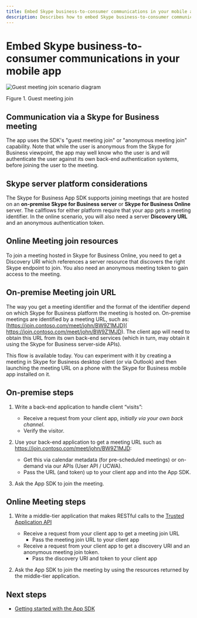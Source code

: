 ```yaml
---
title: Embed Skype business-to-consumer communications in your mobile app
description: Describes how to embed Skype business-to-consumer communications in the mobile app and provides on-premise and Online Meeting steps.
---
```

# Embed Skype business-to-consumer communications in your mobile app

![Guest meeting join scenario diagram](images/Fig2_anonymous_meeting_join.png "Figure 1. Guest meeting join")

Figure 1. Guest  meeting join


## Communication via a Skype for Business meeting

The app uses the SDK's "guest meeting join" or "anonymous meeting join" capability. Note that while the user is anonymous from the Skype for Business viewpoint, the app may well know who the user is and will authenticate the user against its own back-end authentication systems, before joining the user to the meeting. 

## Skype server platform considerations

The Skype for Business App SDK supports joining meetings that are hosted on an **on-premise Skype for Business server** or **Skype for Business Online** server. The callflows for either
platform require that your app gets a meeting identifier. In the online scenario, you will also need a server **Discovery URL** and an anonymous authentication token. 

## Online Meeting join resources

To join a meeting hosted in Skype for Business Online, you need to get a Discovery URI which references a server resource that discovers the right Skype endpoint to join. You also need 
an anonymous meeting token to gain access to the meeting.

## On-premise Meeting join URL

The way you get a meeting identifier and the format of the identifier depend on which Skype for Business platform the meeting is hosted on.
On-premise meetings are identified by a meeting URL, such as: [https://join.contoso.com/meet/john/BW9Z1MJD]( https://join.contoso.com/meet/john/BW9Z1MJD).  The client app will need to obtain this URL from its own back-end services (which in turn, may obtain it using the Skype for Business server-side APIs).  


This flow is available today.  You can experiment with it by creating a meeting in Skype for Business desktop client (or via Outlook) and then launching the meeting URL on a phone with the Skype for Business mobile app installed on it.  

## On-premise steps
 
1. Write a back-end application to handle client “visits”:
   * Receive a request from your client app, _initially via your own back channel_.
   * Verify the visitor.
   
2. Use your back-end application to get a meeting URL such as https://join.contoso.com/meet/john/BW9Z1MJD:
   * Get this via calendar metadata (for pre-scheduled meetings) or on-demand via our APIs (User API / UCWA).
   * Pass the URL (and token) up to your client app and into the App SDK.
   
3. Ask the App SDK to join the meeting.
 
## Online Meeting steps

1. Write a middle-tier application that makes RESTful calls to the [Trusted Application API](../Trusted-Application-API/docs/Overview.md)
   * Receive a request from your client app to get a meeting join URL
      * Pass the meeting join URL to your client app
   * Receive a request from your client app to get a discovery URI and an anonymous meeting join token.
      * Pass the discovery URI and token to your client app

2. Ask the App SDK to join the meeting by using the resources returned by the middle-tier application.   

## Next steps

- [Getting started with the App SDK](GettingStarted.md)
